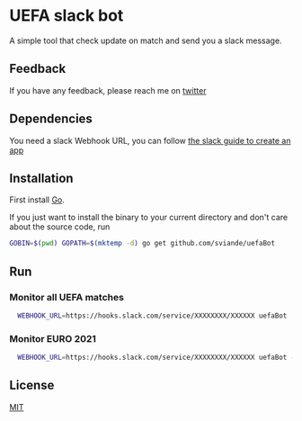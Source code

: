 
# UEFA slack bot

A simple tool that check update  on match and send you a slack message.

## Feedback

If you have any feedback, please reach me on [twitter](https://twitter.com/sviande/)

## Dependencies

You need a slack Webhook URL, you can follow [the slack guide to create an app](https://api.slack.com/messaging/webhooks)

  
## Installation

First install [Go](https://golang.org/doc/install).

If you just want to install the binary to your current directory and don't care about the source code, run

```bash
GOBIN=$(pwd) GOPATH=$(mktemp -d) go get github.com/sviande/uefaBot
```
    
## Run

### Monitor all UEFA matches
```bash
  WEBHOOK_URL=https://hooks.slack.com/service/XXXXXXXX/XXXXXX uefaBot
```
### Monitor EURO 2021
```bash
  WEBHOOK_URL=https://hooks.slack.com/service/XXXXXXXX/XXXXXX uefaBot -competionId=3
```

## License

[MIT](https://choosealicense.com/licenses/mit/)

  
